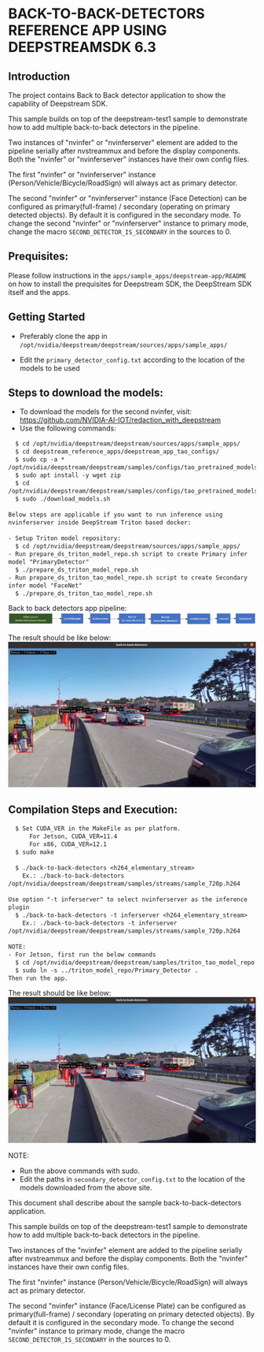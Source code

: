 # BACK-TO-BACK-DETECTORS REFERENCE APP USING DEEPSTREAMSDK 6.3

## Introduction

The project contains Back to Back detector application to show the
capability of Deepstream SDK.

This sample builds on top of the deepstream-test1 sample to demonstrate how to
add multiple back-to-back detectors in the pipeline.

Two instances of "nvinfer" or "nvinferserver" element are added to the pipeline serially after
nvstreammux and before the display components. Both the "nvinfer" or "nvinferserver" instances have
their own config files.

The first "nvinfer" or "nvinferserver" instance (Person/Vehicle/Bicycle/RoadSign) will always act
as primary detector.

The second "nvinfer" or "nvinferserver" instance (Face Detection) can be configured as
primary(full-frame) / secondary (operating on primary detected objects). By
default it is configured in the secondary mode. To change the second "nvinfer" or "nvinferserver"
instance to primary mode, change the macro `SECOND_DETECTOR_IS_SECONDARY` in the
sources to 0.

## Prequisites:

Please follow instructions in the `apps/sample_apps/deepstream-app/README` on how
to install the prequisites for Deepstream SDK, the DeepStream SDK itself and the
apps.

## Getting Started

- Preferably clone the app in
  `/opt/nvidia/deepstream/deepstream/sources/apps/sample_apps/`

- Edit the `primary_detector_config.txt` according to the location of the models to be used

## Steps to download the models:

- To download the models for the second nvinfer, visit:
  https://github.com/NVIDIA-AI-IOT/redaction_with_deepstream
- Use the following commands:

```
  $ cd /opt/nvidia/deepstream/deepstream/sources/apps/sample_apps/
  $ cd deepstream_reference_apps/deepstream_app_tao_configs/
  $ sudo cp -a * /opt/nvidia/deepstream/deepstream/samples/configs/tao_pretrained_models/
  $ sudo apt install -y wget zip
  $ cd /opt/nvidia/deepstream/deepstream/samples/configs/tao_pretrained_models/
  $ sudo ./download_models.sh

Below steps are applicable if you want to run inference using nvinferserver inside DeepStream Triton based docker:

- Setup Triton model repository:
  $ cd /opt/nvidia/deepstream/deepstream/sources/apps/sample_apps/
- Run prepare_ds_triton_model_repo.sh script to create Primary infer model "PrimaryDetector"
  $ ./prepare_ds_triton_model_repo.sh
- Run prepare_ds_triton_tao_model_repo.sh script to create Secondary infer model "FaceNet"
  $ ./prepare_ds_triton_tao_model_repo.sh

```

Back to back detectors app pipeline:
![DS Back to back detectors Pipeline](.backtobackdetectors_pipeline.png)

The result should be like below:
![DS Back to back detectors Screenshot](.backtobackdetectors.png)

## Compilation Steps and Execution:

```
  $ Set CUDA_VER in the MakeFile as per platform.
      For Jetson, CUDA_VER=11.4
      For x86, CUDA_VER=12.1
  $ sudo make

  $ ./back-to-back-detectors <h264_elementary_stream>
    Ex.: ./back-to-back-detectors /opt/nvidia/deepstream/deepstream/samples/streams/sample_720p.h264

Use option "-t inferserver" to select nvinferserver as the inference plugin
  $ ./back-to-back-detectors -t inferserver <h264_elementary_stream>
    Ex.: ./back-to-back-detectors -t inferserver /opt/nvidia/deepstream/deepstream/samples/streams/sample_720p.h264

NOTE:
- For Jetson, first run the below commands
  $ cd /opt/nvidia/deepstream/deepstream/samples/triton_tao_model_repo
  $ sudo ln -s ../triton_model_repo/Primary_Detector .
Then run the app.

```

The result should be like below:
![DS Back to Back Detectors Screenshot](.backtobackdetectors.png)

NOTE:

- Run the above commands with sudo.
- Edit the paths in `secondary_detector_config.txt` to the location of the models
  downloaded from the above site.

This document shall describe about the sample back-to-back-detectors application.

This sample builds on top of the deepstream-test1 sample to demonstrate how to
add multiple back-to-back detectors in the pipeline.

Two instances of the "nvinfer" element are added to the pipeline serially after
nvstreammux and before the display components. Both the "nvinfer" instances have
their own config files.

The first "nvinfer" instance (Person/Vehicle/Bicycle/RoadSign) will always act
as primary detector.

The second "nvinfer" instance (Face/License Plate) can be configured as
primary(full-frame) / secondary (operating on primary detected objects). By
default it is configured in the secondary mode. To change the second "nvinfer"
instance to primary mode, change the macro `SECOND_DETECTOR_IS_SECONDARY` in the
sources to 0.

